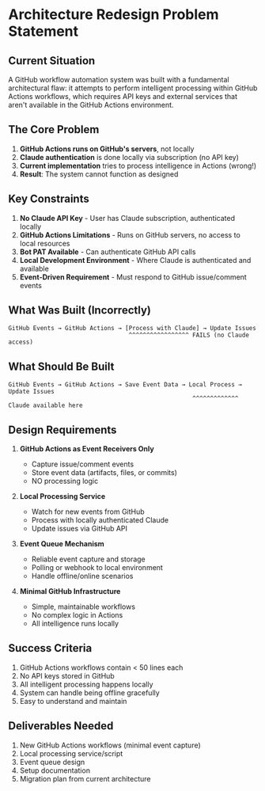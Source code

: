 # Architecture Redesign Problem Statement

## Current Situation

A GitHub workflow automation system was built with a fundamental architectural flaw: it attempts to perform intelligent processing within GitHub Actions workflows, which requires API keys and external services that aren't available in the GitHub Actions environment.

## The Core Problem

1. **GitHub Actions runs on GitHub's servers**, not locally
2. **Claude authentication** is done locally via subscription (no API key)
3. **Current implementation** tries to process intelligence in Actions (wrong!)
4. **Result**: The system cannot function as designed

## Key Constraints

1. **No Claude API Key** - User has Claude subscription, authenticated locally
2. **GitHub Actions Limitations** - Runs on GitHub servers, no access to local resources
3. **Bot PAT Available** - Can authenticate GitHub API calls
4. **Local Development Environment** - Where Claude is authenticated and available
5. **Event-Driven Requirement** - Must respond to GitHub issue/comment events

## What Was Built (Incorrectly)

```
GitHub Events → GitHub Actions → [Process with Claude] → Update Issues
                                  ^^^^^^^^^^^^^^^^^ FAILS (no Claude access)
```

## What Should Be Built

```
GitHub Events → GitHub Actions → Save Event Data → Local Process → Update Issues
                                                    ^^^^^^^^^^^^^ Claude available here
```

## Design Requirements

1. **GitHub Actions as Event Receivers Only**
   - Capture issue/comment events
   - Store event data (artifacts, files, or commits)
   - NO processing logic

2. **Local Processing Service**
   - Watch for new events from GitHub
   - Process with locally authenticated Claude
   - Update issues via GitHub API

3. **Event Queue Mechanism**
   - Reliable event capture and storage
   - Polling or webhook to local environment
   - Handle offline/online scenarios

4. **Minimal GitHub Infrastructure**
   - Simple, maintainable workflows
   - No complex logic in Actions
   - All intelligence runs locally

## Success Criteria

1. GitHub Actions workflows contain < 50 lines each
2. No API keys stored in GitHub
3. All intelligent processing happens locally
4. System can handle being offline gracefully
5. Easy to understand and maintain

## Deliverables Needed

1. New GitHub Actions workflows (minimal event capture)
2. Local processing service/script
3. Event queue design
4. Setup documentation
5. Migration plan from current architecture